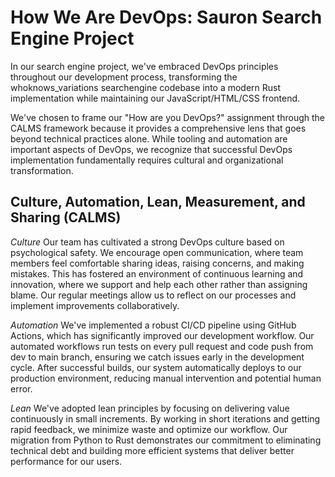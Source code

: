 # How We Are DevOps: Sauron Search Engine Project

In our search engine project, we've embraced DevOps principles throughout our development process, transforming the whoknows_variations searchengine codebase into a modern Rust implementation while maintaining our JavaScript/HTML/CSS frontend.

We've chosen to frame our "How are you DevOps?" assignment through the CALMS framework because it provides a comprehensive lens that goes beyond technical practices alone. While tooling and automation are important aspects of DevOps, we recognize that successful DevOps implementation fundamentally requires cultural and organizational transformation.

## Culture, Automation, Lean, Measurement, and Sharing (CALMS)

*Culture*
Our team has cultivated a strong DevOps culture based on psychological safety. We encourage open communication, where team members feel comfortable sharing ideas, raising concerns, and making mistakes. This has fostered an environment of continuous learning and innovation, where we support and help each other rather than assigning blame. Our regular meetings allow us to reflect on our processes and implement improvements collaboratively.

*Automation*
We've implemented a robust CI/CD pipeline using GitHub Actions, which has significantly improved our development workflow. Our automated workflows run tests on every pull request and code push from dev to main branch, ensuring we catch issues early in the development cycle. After successful builds, our system automatically deploys to our production environment, reducing manual intervention and potential human error.

*Lean*
We've adopted lean principles by focusing on delivering value continuously in small increments. By working in short iterations and getting rapid feedback, we minimize waste and optimize our workflow. Our migration from Python to Rust demonstrates our commitment to eliminating technical debt and building more efficient systems that deliver better performance for our users.

